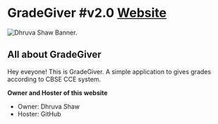 # GradeGiver #v2.0 [Website](https://dhruvacube.github.io)

![Dhruva Shaw Banner.](https://dhruvacube.github.io/images/Banner.jpg)

## All about GradeGiver

Hey eveyone!
This is GradeGiver. A simple application to gives grades according to CBSE CCE system.


**Owner and Hoster of this website**

- Owner: Dhruva Shaw
- Hoster: GitHub
